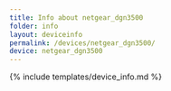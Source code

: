 ```yaml
---
title: Info about netgear_dgn3500
folder: info
layout: deviceinfo
permalink: /devices/netgear_dgn3500/
device: netgear_dgn3500
---
```

{% include templates/device_info.md %}
